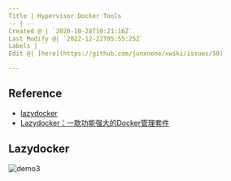 ```yaml
---
Title | Hypervisor Docker Tools
-- | --
Created @ | `2020-10-28T10:21:16Z`
Last Modify @| `2022-12-22T05:55:25Z`
Labels | ``
Edit @| [here](https://github.com/junxnone/xwiki/issues/50)

---
```

## Reference
- [lazydocker](https://github.com/jesseduffield/lazydocker)
- [Lazydocker：一款功能强大的Docker管理套件](https://www.freebuf.com/sectool/231110.html)


## Lazydocker

![demo3](https://user-images.githubusercontent.com/2216970/97423680-93a0df00-194a-11eb-859f-9a4f063be3b5.gif)

